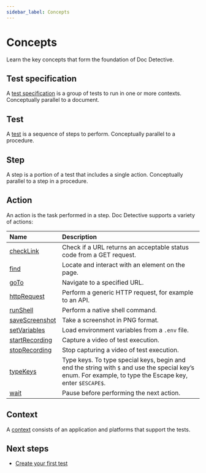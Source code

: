 ```yaml
---
sidebar_label: Concepts
---
```


# Concepts

Learn the key concepts that form the foundation of Doc Detective.

## Test specification

A [test specification](/docs/references/schemas/specification) is a group of tests to run in one or more contexts. Conceptually parallel to a document.

## Test

A [test](/docs/get-started/tests/index.md) is a sequence of steps to perform. Conceptually parallel to a procedure.

## Step

A step is a portion of a test that includes a single action. Conceptually parallel to a step in a procedure.

## Action

An action is the task performed in a step. Doc Detective supports a variety of actions:

| Name                                                          | Description                                                                                                                                               |
| :------------------------------------------------------------ | :-------------------------------------------------------------------------------------------------------------------------------------------------------- |
| [checkLink](/docs/get-started/actions/checkLink.md)           | Check if a URL returns an acceptable status code from a GET request.                                                                                      |
| [find](/docs/get-started/actions/find.md)                     | Locate and interact with an element on the page.                                                                                                          |
| [goTo](/docs/get-started/actions/goTo.md)                     | Navigate to a specified URL.                                                                                                                              |
| [httpRequest](/docs/get-started/actions/httpRequest.md)       | Perform a generic HTTP request, for example to an API.                                                                                                    |
| [runShell](/docs/get-started/actions/runShell.md)             | Perform a native shell command.                                                                                                                           |
| [saveScreenshot](/docs/get-started/actions/saveScreenshot.md) | Take a screenshot in PNG format.                                                                                                                          |
| [setVariables](/docs/get-started/actions/setVariables.md)     | Load environment variables from a `.env` file.                                                                                                            |
| [startRecording](/docs/get-started/actions/startRecording.md) | Capture a video of test execution.                                                                                                                        |
| [stopRecording](/docs/get-started/actions/stopRecording.md)   | Stop capturing a video of test execution.                                                                                                                 |
| [typeKeys](/docs/get-started/actions/typeKeys.md)             | Type keys. To type special keys, begin and end the string with `$` and use the special key’s enum. For example, to type the Escape key, enter `$ESCAPE$`. |
| [wait](/docs/get-started/actions/wait.md)                     | Pause before performing the next action.                                                                                                                  |

## Context

A [context](/docs/references/schemas/context.md) consists of an application and platforms that support the tests.

## Next steps

- [Create your first test](/docs/get-started/create-your-first-test.md)
